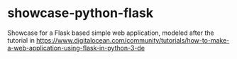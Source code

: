 # showcase-python-flask

Showcase for a Flask based simple web application, modeled after the tutorial in
https://www.digitalocean.com/community/tutorials/how-to-make-a-web-application-using-flask-in-python-3-de

